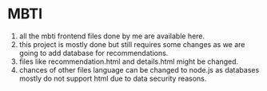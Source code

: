 # MBTI
1. all the mbti frontend files done by me are available here.
2. this project is mostly done but still requires some changes as we are going to add database for recommendations.
3. files like recommendation.html and details.html might be changed.
4. chances of other files language can be changed to node.js as databases mostly do not support html due to data security reasons.
